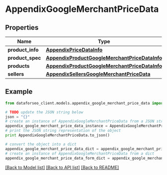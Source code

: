 # AppendixGoogleMerchantPriceData


## Properties

Name | Type | Description | Notes
------------ | ------------- | ------------- | -------------
**product_info** | [**AppendixPriceDataInfo**](AppendixPriceDataInfo.md) |  | [optional] 
**product_spec** | [**AppendixProductGoogleMerchantPriceDataInfo**](AppendixProductGoogleMerchantPriceDataInfo.md) |  | [optional] 
**products** | [**AppendixProductGoogleMerchantPriceDataInfo**](AppendixProductGoogleMerchantPriceDataInfo.md) |  | [optional] 
**sellers** | [**AppendixSellersGoogleMerchantPriceData**](AppendixSellersGoogleMerchantPriceData.md) |  | [optional] 

## Example

```python
from dataforseo_client.models.appendix_google_merchant_price_data import AppendixGoogleMerchantPriceData

# TODO update the JSON string below
json = "{}"
# create an instance of AppendixGoogleMerchantPriceData from a JSON string
appendix_google_merchant_price_data_instance = AppendixGoogleMerchantPriceData.from_json(json)
# print the JSON string representation of the object
print AppendixGoogleMerchantPriceData.to_json()

# convert the object into a dict
appendix_google_merchant_price_data_dict = appendix_google_merchant_price_data_instance.to_dict()
# create an instance of AppendixGoogleMerchantPriceData from a dict
appendix_google_merchant_price_data_form_dict = appendix_google_merchant_price_data.from_dict(appendix_google_merchant_price_data_dict)
```
[[Back to Model list]](../README.md#documentation-for-models) [[Back to API list]](../README.md#documentation-for-api-endpoints) [[Back to README]](../README.md)


